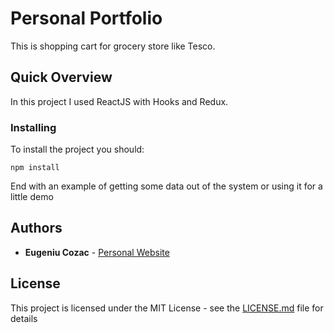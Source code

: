 # Personal Portfolio

This is shopping cart for grocery store like Tesco.

## Quick Overview

In this project I used ReactJS with Hooks and Redux.

### Installing

To install the project you should:

```
npm install
```

End with an example of getting some data out of the system or using it for a little demo

## Authors

- **Eugeniu Cozac** - [Personal Website](http://eugenecozac.com/)

## License

This project is licensed under the MIT License - see the [LICENSE.md](LICENSE.md) file for details
